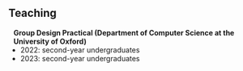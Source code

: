 ## Teaching

<h4 style="margin:0 10px 0;">Group Design Practical (Department of Computer Science at the University of Oxford)</h4>

<ul style="margin:0 0 5px;">
  <li><autocolor>2022: second-year undergraduates</autocolor></li>
  <li><autocolor>2023: second-year undergraduates</autocolor></li>
</ul>
